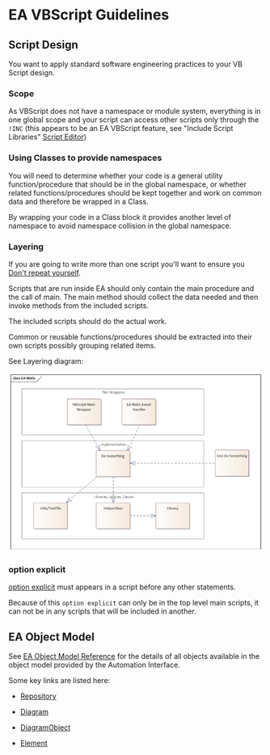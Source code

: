 # EA VBScript Guidelines

## Script Design

You want to apply standard software engineering practices to your VB Script design.

### Scope

As VBScript does not have a namespace or module system, everything is in one global scope and your script can access other scripts only through the `!INC` (this appears to be an EA VBScript feature, see "Include Script Libraries" [Script Editor](https://sparxsystems.com/enterprise_architect_user_guide/16.0/add-ins___scripting/script_editors.html))

### Using Classes to provide namespaces

You will need to determine whether your code is a general utility function/procedure that should be in the global namespace, or whether related functions/procedures should be kept together and work on common data and therefore be wrapped in a Class.

By wrapping your code in a Class block it provides another level of namespace to avoid namespace collision in the global namespace.

### Layering

If you are going to write more than one script you'll want to ensure you [Don't repeat yourself](https://en.wikipedia.org/wiki/Don%27t_repeat_yourself).

Scripts that are run inside EA should only contain the main procedure and the call of main. The main method should collect the data needed and then invoke methods from the included scripts.

The included scripts should do the actual work.

Common or reusable functions/procedures should be extracted into their own scripts possibly grouping related items.

See Layering diagram:

![EA Layering Diagram](./EA-Matic.png)

### option explicit

[option explicit](https://learn.microsoft.com/en-us/previous-versions/windows/internet-explorer/ie-developer/scripting-articles/bw9t3484(v=vs.84)) must appears in a script before any other statements.

Because of this `option explicit` can only be in the top level main scripts, it can not be in any scripts that will be included in another.

## EA Object Model

See [EA Object Model Reference](https://www.sparxsystems.com/enterprise_architect_user_guide/15.2/automation/reference.html) for the details of all objects available in the object model provided by the Automation Interface.

Some key links are listed here:

* [Repository](https://www.sparxsystems.com/enterprise_architect_user_guide/15.2/automation/repository3.html)

* [Diagram](https://www.sparxsystems.com/enterprise_architect_user_guide/15.2/automation/diagram2.html)

* [DiagramObject](https://www.sparxsystems.com/enterprise_architect_user_guide/15.2/automation/diagramobjects.html)

* [Element](https://www.sparxsystems.com/enterprise_architect_user_guide/15.2/automation/element2.html)
